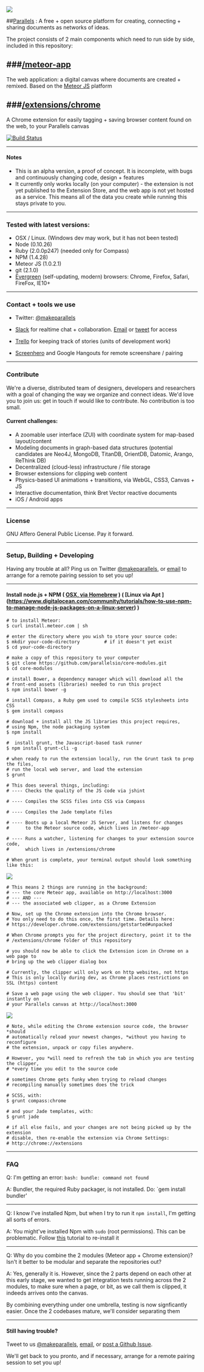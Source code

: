 <img src="http://i.imgur.com/lI0HhvV.png" />

##[Parallels](http://parallels.io) : A free + open source platform for creating, connecting + sharing documents as networks of ideas. 

The project consists of 2 main components which need to run side by side, included in this repository:
   

###[/meteor-app](https://github.com/parallelsio/core-modules/tree/master/meteor-app)
---
The web application: a digital canvas where documents are created + remixed. Based on the [Meteor JS](http://www.meteor.com) platform

      

###[/extensions/chrome](https://github.com/parallelsio/core-modules/tree/master/extensions/chrome)
---
A Chrome extension for easily tagging + saving browser content found on the web, to your Parallels canvas

[![Build Status](https://travis-ci.org/parallelsio/chrome-clipper.svg?branch=master)](https://travis-ci.org/parallelsio/chrome-clipper)

---  
#### Notes
 
* This is an alpha version, a proof of concept. It is incomplete, with bugs and continuously changing code, design + features
* It currently only works locally (on your computer) - the extension is not yet published to the Extension Store, and the web app is not yet hosted as a service. This means all of the data you create while running this stays private to you.

---  
### Tested with latest versions:

* OSX / Linux. (Windows dev may work, but it has not been tested)
* Node (0.10.26)
* Ruby (2.0.0p247) (needed only for Compass)
* NPM (1.4.28) 
* Meteor JS (1.0.2.1)
* git (2.1.0)
* [Evergreen](http://eisenbergeffect.bluespire.com/evergreen-browsers) (self-updating, modern) browsers: Chrome, Firefox, Safari, FireFox, IE10+
 
---

### Contact + tools we use

* Twitter: [@makeparallels](http://www.twitter.com/makeparallels)

* [Slack](http://parallelsio.slack.com) for realtime chat + collaboration. [Email](mailto:steven@parallels.io) or [tweet](http://www.twitter.com/makeparallels) for access

* [Trello](https://trello.com/b/XtenDuNO/parallels-design-dev) for keeping track of stories (units of development work)

* [Screenhero](https://screenhero.com/) and Google Hangouts for remote screenshare / pairing

---

### Contribute

We're a diverse, distributed team of designers, developers and researchers with a goal of changing the way we organize and connect ideas. We'd love you to join us: get in touch if would like to contribute. No contribution is too small.


#### Current challenges:

* A zoomable user interface (ZUI) with coordinate system for map-based layout/content
* Modeling documents in graph-based data structures (potential candidates are Neo4J, MongoDB, TitanDB, OrientDB, Datomic, Arango, ReThink DB) 
* Decentralized (cloud-less) infrastructure / file storage
* Browser extensions for clipping web content
* Physics-based UI animations + transitions, via WebGL, CSS3, Canvas + JS 
* Interactive documentation, think Bret Vector reactive documents
* iOS / Android apps

---

### License

GNU Affero General Public License. Pay it forward.


---  
### Setup, Building + Developing

Having any trouble at all? Ping us on Twitter [@makeparallels](http://www.twitter.com/makeparallels), or [email](mailto:steven@parallels.io) to arrange for a remote pairing session to set you up!

---

#### Install node.js + NPM ( [OSX, via Homebrew](http://thechangelog.com/install-node-js-with-homebrew-on-os-x ) ) ( [Linux via Apt ] (https://www.digitalocean.com/community/tutorials/how-to-use-npm-to-manage-node-js-packages-on-a-linux-server) )


```
# to install Meteor:
$ curl install.meteor.com | sh
```

```
# enter the directory where you wish to store your source code:
$ mkdir your-code-directory         # if it doesn't yet exist
$ cd your-code-directory
```

```
# make a copy of this repository to your computer
$ git clone https://github.com/parallelsio/core-modules.git
$ cd core-modules
```

```
# install Bower, a dependency manager which will download all the 
# front-end assets (libraries) needed to run this project
$ npm install bower -g 
```

```
# install Compass, a Ruby gem used to compile SCSS stylesheets into CSS 
$ gem install compass
```

```
# download + install all the JS libraries this project requires, 
# using Npm, the node packaging system
$ npm install
```

```
#  install grunt, the Javascript-based task runner
$ npm install grunt-cli -g
```

```
# when ready to run the extension locally, run the Grunt task to prep the files, 
# run the local web server, and load the extension
$ grunt

# This does several things, including:
# ---- Checks the quality of the JS code via jshint

# ---- Compiles the SCSS files into CSS via Compass

# ---- Compiles the Jade template files

# ---- Boots up a local Meteor JS Server, and listens for changes 
#      to the Meteor source code, which lives in /meteor-app

# ---- Runs a watcher, listening for changes to your extension source code, 
#      which lives in /extensions/chrome
```

```
# When grunt is complete, your terminal output should look something like this:
```
<img src="http://i.imgur.com/5zxxnoC.png" />

```
# This means 2 things are running in the background:
# --- the core Meteor app, available on http://localhost:3000
# --- AND ---
# --- the associated web clipper, as a Chrome Extension
```

```
# Now, set up the Chrome extension into the Chrome browser. 
# You only need to do this once, the first time. Details here: 
# https://developer.chrome.com/extensions/getstarted#unpacked

# When Chrome prompts you for the project directory, point it to the 
# /extensions/chrome folder of this repository
```
```
# you should now be able to click the Extension icon in Chrome on a web page to
# bring up the web clipper dialog box

# Currently, the clipper will only work on http websites, not https
# This is only locally during dev, as Chrome places restrictions on SSL (https) content

# Save a web page using the web clipper. You should see that 'bit' instantly on 
# your Parallels canvas at http://localhost:3000
```
<img src="http://i.imgur.com/yMwBRaY.png" />

```
# Note, while editing the Chrome extension source code, the browser  *should 
# automatically reload your newest changes, *without you having to reconfigure 
# the extension, unpack or copy files anywhere.

# However, you *will need to refresh the tab in which you are testing the clipper, 
# *every time you edit to the source code
```

```
# sometimes Chrome gets funky when trying to reload changes
# recompiling manually sometimes does the trick

# SCSS, with:
$ grunt compass:chrome 

# and your Jade templates, with:
$ grunt jade

# if all else fails, and your changes are not being picked up by the extension
# disable, then re-enable the extension via Chrome Settings: 
# http://chrome://extensions
```

---

### FAQ

Q: I'm getting an error: `bash: bundle: command not found`

A: Bundler, the required Ruby packager, is not installed. Do:
`gem install bundler'

------

Q: I know I've installed Npm, but when I try to run it `npm install`, I'm getting all sorts of errors.

A: You might've installed Npm with `sudo` (root permissions). This can be problematic. Follow [this](https://gist.github.com/DanHerbert/9520689) tutorial to re-install it

-------

Q: Why do you combine the 2 modules (Meteor app + Chrome extension)? Isn't it better to be modular and separate the repositories out?

A: Yes, generally it is. However, since the 2 parts depend on each other at this early stage, we wanted to get integration tests running across the 2 modules, to make sure when a page, or bit, as we call them is clipped, it indeeds arrives onto the canvas. 

By combining everything under one umbrella, testing is now signficantly easier. Once the 2 codebases mature, we'll consider separating them

----------

#### Still having trouble? 

Tweet to us [@makeparallels](http://www.twitter.com/makeparallels), [email](mailto:steven@parallels.io), or [post a Github Issue](https://github.com/parallelsio/core-modules/issues/new). 

We'll get back to you pronto, and if necessary, arrange for a remote pairing session to set you up!

